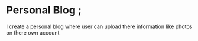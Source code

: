 # Personal Blog ;

I create a personal blog where user can upload there information like photos on
there own account
